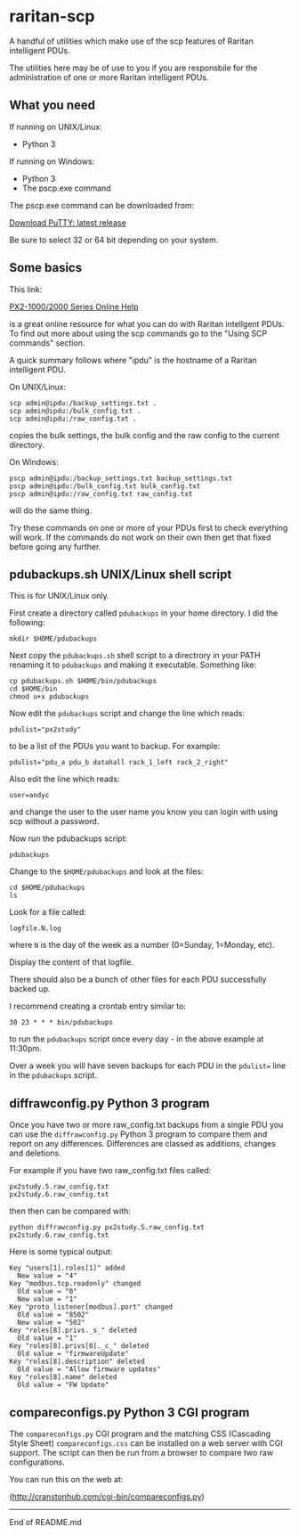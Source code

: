 # raritan-scp

A handful of utilities which make use of the scp features of Raritan
intelligent PDUs.

The utilities here may be of use to you if you are responsbile for the
administration of one or more Raritan intelligent PDUs.

## What you need

If running on UNIX/Linux:

* Python 3

If running on Windows:

* Python 3
* The pscp.exe command

The pscp.exe command can be downloaded from:

[Download PuTTY: latest release](https://www.chiark.greenend.org.uk/~sgtatham/putty/latest.html)

Be sure to select 32 or 64 bit depending on your system.

## Some basics

This link:

[PX2-1000/2000 Series Online Help](https://help.raritan.com/px2-2000/v3.5.0/en/)

is a great online resource for what you can do with Raritan intellgent
PDUs.  To find out more about using the scp commands go to the "Using
SCP commands" section.

A quick summary follows where "ipdu" is the hostname of a Raritan
intelligent PDU.

On UNIX/Linux:

```
scp admin@ipdu:/backup_settings.txt .
scp admin@ipdu:/bulk_config.txt .
scp admin@ipdu:/raw_config.txt .
```

copies the bulk settings, the bulk config and the raw config to the
current directory.

On Windows:

```
pscp admin@ipdu:/backup_settings.txt backup_settings.txt
pscp admin@ipdu:/bulk_config.txt bulk_config.txt
pscp admin@ipdu:/raw_config.txt raw_config.txt
```

will do the same thing.

Try these commands on one or more of your PDUs first to check everything
will work.  If the commands do not work on their own then get that fixed
before going any further.

## pdubackups.sh UNIX/Linux shell script

This is for UNIX/Linux only.

First create a directory called `pdubackups` in your home directory.
I did the following:

```
mkdir $HOME/pdubackups
```

Next copy the `pdubackups.sh` shell script to a directrory in your PATH
renaming it to `pdubackups` and making it executable.  Something like:

```
cp pdubackups.sh $HOME/bin/pdubackups
cd $HOME/bin
chmod u+x pdubackups
```

Now edit the `pdubackups` script and change the line which reads:

```
pdulist="px2study"
```

to be a list of the PDUs you want to backup.  For example:

```
pdulist="pdu_a pdu_b datahall rack_1_left rack_2_right"
```

Also edit the line which reads:

```
user=andyc
```

and change the user to the user name you know you can login with using
scp without a password.

Now run the pdubackups script:

```
pdubackups
```

Change to the `$HOME/pdubackups` and look at the files:

```
cd $HOME/pdubackups
ls
```

Look for a file called:

```
logfile.N.log
```

where `N` is the day of the week as a number (0=Sunday, 1=Monday, etc).

Display the content of that logfile.

There should also be a bunch of other files for each PDU successfully backed up.

I recommend creating a crontab entry similar to:

```
30 23 * * * bin/pdubackups
```

to run the `pdubackups` script once every day - in the above example
at 11:30pm.

Over a week you will have seven backups for each PDU in the `pdulist=`
line in the `pdubackups` script.

## diffrawconfig.py Python 3 program

Once you have two or more raw_config.txt backups from a single PDU
you can use the `diffrawconfig.py` Python 3 program to compare them
and report on any differences.  Differences are classed as additions,
changes and deletions.

For example if you have two raw_config.txt files called:

```
px2study.5.raw_config.txt
px2study.6.raw_config.txt
```

then then can be compared with:

```
python diffrawconfig.py px2study.5.raw_config.txt px2study.6.raw_config.txt
```

Here is some typical output:

```
Key "users[1].roles[1]" added
  New value = "4"
Key "modbus.tcp.readonly" changed
  Old value = "0"
  New value = "1"
Key "proto_listener[modbus].port" changed
  Old value = "8502"
  New value = "502"
Key "roles[8].privs._s_" deleted
  Old value = "1"
Key "roles[8].privs[0]._c_" deleted
  Old value = "firmwareUpdate"
Key "roles[8].description" deleted
  Old value = "Allow firmware updates"
Key "roles[8].name" deleted
  Old value = "FW Update"
```

## compareconfigs.py Python 3 CGI program

The `compareconfigs.py` CGI program and the matching CSS (Cascading
Style Sheet) `compareconfigs.css` can  be installed on a web server with
CGI support.  The script can then be run from a browser to compare two
raw configurations.

You can run this on the web at:

(http://cranstonhub.com/cgi-bin/compareconfigs.py)

------------------------------------------------------------

End of README.md
